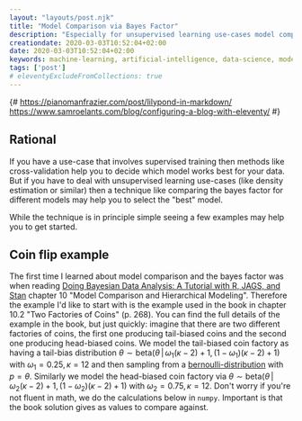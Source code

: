 ```yaml
---
layout: "layouts/post.njk"
title: "Model Comparison via Bayes Factor"
description: "Especially for unsupervised learning use-cases model comparison via bayes factor helps you select the best model."
creationdate: 2020-03-03T10:52:04+02:00
date: 2020-03-03T10:52:04+02:00
keywords: machine-learning, artificial-intelligence, data-science, model-comparison, model-selection
tags: ['post']
# eleventyExcludeFromCollections: true
---
```


{# 
https://pianomanfrazier.com/post/lilypond-in-markdown/
https://www.samroelants.com/blog/configuring-a-blog-with-eleventy/ 
#}

## Rational

If you have a use-case that involves supervised training then methods like cross-validation help you to decide which model works best for your data.
But if you have to deal with unsupervised learning use-cases (like density estimation or similar) then a technique like comparing the bayes factor for different models
may help you to select the "best" model.

While the technique is in principle simple seeing a few examples may help you to get started.

## Coin flip example

The first time I learned about model comparison and the bayes factor was when reading 
[Doing Bayesian Data Analysis: A Tutorial with R, JAGS, and Stan](https://www.amazon.de/Doing-Bayesian-Data-Analysis-Tutorial/dp/0124058884) chapter 10 
"Model Comparison and Hierarchical Modeling". Therefore the example I'd like to start with is the example used in the book in chapter 10.2 "Two Factories of Coins" (p. 268).
You can find the full details of the example in the book, but just quickly: imagine that there are two different factories of coins, 
the first one producing tail-biased coins and the second one producing head-biased coins. We model the tail-biased coin factory as having a tail-bias 
distribution $\theta\sim\mathrm{beta}(\theta\,|\,\omega_1(\kappa-2)+1,(1-\omega_1)(\kappa-2)+1)$ with $\omega_1=0.25, \kappa=12$ and then sampling from a
[bernoulli-distribution](https://en.wikipedia.org/wiki/Bernoulli_distribution) with $p=\theta$. Similarly we model the head-biased coin factory 
via $\theta\sim\mathrm{beta}(\theta\,|\,\omega_2(\kappa-2)+1,(1-\omega_2)(\kappa-2)+1)$ with $\omega_2=0.75, \kappa=12$. Don't worry if you're not fluent in math, we
do the calculations below in `numpy`. Important is that the book solution gives as values to compare against.
